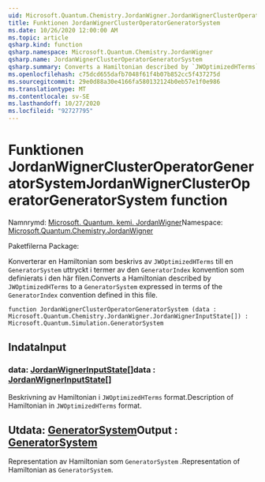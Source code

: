 ```yaml
---
uid: Microsoft.Quantum.Chemistry.JordanWigner.JordanWignerClusterOperatorGeneratorSystem
title: Funktionen JordanWignerClusterOperatorGeneratorSystem
ms.date: 10/26/2020 12:00:00 AM
ms.topic: article
qsharp.kind: function
qsharp.namespace: Microsoft.Quantum.Chemistry.JordanWigner
qsharp.name: JordanWignerClusterOperatorGeneratorSystem
qsharp.summary: Converts a Hamiltonian described by `JWOptimizedHTerms` to a `GeneratorSystem` expressed in terms of the `GeneratorIndex` convention defined in this file.
ms.openlocfilehash: c75dcd655dafb7048f61f4b07b852cc5f437275d
ms.sourcegitcommit: 29e0d88a30e4166fa580132124b0eb57e1f0e986
ms.translationtype: MT
ms.contentlocale: sv-SE
ms.lasthandoff: 10/27/2020
ms.locfileid: "92727795"
---
```

# <a name="jordanwignerclusteroperatorgeneratorsystem-function"></a><span data-ttu-id="3c85a-102">Funktionen JordanWignerClusterOperatorGeneratorSystem</span><span class="sxs-lookup"><span data-stu-id="3c85a-102">JordanWignerClusterOperatorGeneratorSystem function</span></span>

<span data-ttu-id="3c85a-103">Namnrymd: [Microsoft. Quantum. kemi. JordanWigner](xref:Microsoft.Quantum.Chemistry.JordanWigner)</span><span class="sxs-lookup"><span data-stu-id="3c85a-103">Namespace: [Microsoft.Quantum.Chemistry.JordanWigner](xref:Microsoft.Quantum.Chemistry.JordanWigner)</span></span>

<span data-ttu-id="3c85a-104">Paketfilerna [](https://nuget.org/packages/)</span><span class="sxs-lookup"><span data-stu-id="3c85a-104">Package: [](https://nuget.org/packages/)</span></span>


<span data-ttu-id="3c85a-105">Konverterar en Hamiltonian som beskrivs av `JWOptimizedHTerms` till en `GeneratorSystem` uttryckt i termer av den `GeneratorIndex` konvention som definierats i den här filen.</span><span class="sxs-lookup"><span data-stu-id="3c85a-105">Converts a Hamiltonian described by `JWOptimizedHTerms` to a `GeneratorSystem` expressed in terms of the `GeneratorIndex` convention defined in this file.</span></span>

```qsharp
function JordanWignerClusterOperatorGeneratorSystem (data : Microsoft.Quantum.Chemistry.JordanWigner.JordanWignerInputState[]) : Microsoft.Quantum.Simulation.GeneratorSystem
```


## <a name="input"></a><span data-ttu-id="3c85a-106">Indata</span><span class="sxs-lookup"><span data-stu-id="3c85a-106">Input</span></span>

### <a name="data--jordanwignerinputstate"></a><span data-ttu-id="3c85a-107">data: [JordanWignerInputState](xref:Microsoft.Quantum.Chemistry.JordanWigner.JordanWignerInputState)[]</span><span class="sxs-lookup"><span data-stu-id="3c85a-107">data : [JordanWignerInputState](xref:Microsoft.Quantum.Chemistry.JordanWigner.JordanWignerInputState)[]</span></span>

<span data-ttu-id="3c85a-108">Beskrivning av Hamiltonian i `JWOptimizedHTerms` format.</span><span class="sxs-lookup"><span data-stu-id="3c85a-108">Description of Hamiltonian in `JWOptimizedHTerms` format.</span></span>



## <a name="output--generatorsystem"></a><span data-ttu-id="3c85a-109">Utdata: [GeneratorSystem](xref:Microsoft.Quantum.Simulation.GeneratorSystem)</span><span class="sxs-lookup"><span data-stu-id="3c85a-109">Output : [GeneratorSystem](xref:Microsoft.Quantum.Simulation.GeneratorSystem)</span></span>

<span data-ttu-id="3c85a-110">Representation av Hamiltonian som `GeneratorSystem` .</span><span class="sxs-lookup"><span data-stu-id="3c85a-110">Representation of Hamiltonian as `GeneratorSystem`.</span></span>